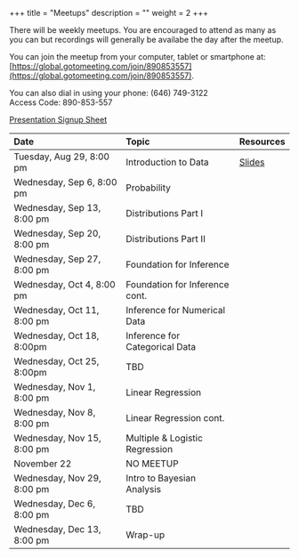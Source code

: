 +++
title = "Meetups"
description = ""
weight = 2
+++


There will be weekly meetups. You are encouraged to attend as many as you can but recordings will generally be availabe the day after the meetup.

You can join the meetup from your computer, tablet or smartphone at: [https://global.gotomeeting.com/join/890853557](https://global.gotomeeting.com/join/890853557).

You can also dial in using your phone: (646) 749-3122  
Access Code: 890-853-557


[Presentation Signup Sheet](https://docs.google.com/spreadsheets/d/1l1BpfYpLNyQ1kBezqn4iQL1m527HCJDDY3wL1IeZRmM/edit?usp=sharing)


Date                       | Topic                           | Resources |
:--------------------------|:--------------------------------|:----------|
Tuesday, Aug 29, 8:00 pm   | Introduction to Data            | [Slides](/slides/2017-08-29-Intro_to_Course.html)
Wednesday, Sep 6, 8:00 pm  | Probability                     | 
Wednesday, Sep 13, 8:00 pm | Distributions Part I            | 
Wednesday, Sep 20, 8:00 pm | Distributions Part II           | 
Wednesday, Sep 27, 8:00 pm | Foundation for Inference        | 
Wednesday, Oct 4, 8:00 pm  | Foundation for Inference cont.  | 
Wednesday, Oct 11, 8:00 pm | Inference for Numerical Data    | 
Wednesday, Oct 18, 8:00pm  | Inference for Categorical Data  | 
Wednesday, Oct 25, 8:00pm  | TBD                             |
Wednesday, Nov 1, 8:00 pm  | Linear Regression               | 
Wednesday, Nov 8, 8:00 pm  | Linear Regression cont.         | 
Wednesday, Nov 15, 8:00 pm | Multiple & Logistic Regression  | 
November 22                | NO MEETUP                       |
Wednesday, Nov 29, 8:00 pm | Intro to Bayesian Analysis      | 
Wednesday, Dec 6, 8:00 pm  | TBD                             | 
Wednesday, Dec 13, 8:00 pm | Wrap-up                         | 

